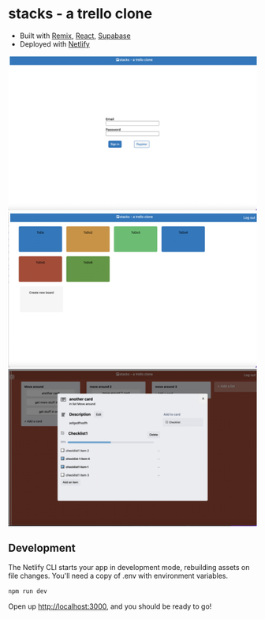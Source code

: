 # stacks - a trello clone 

- Built with [Remix](https://remix.run/docs), [React](https://reactjs.org/), [Supabase](https://supabase.com/)
- Deployed with [Netlify](https://www.netlify.com/)

<img src="public/screenshot1.png" />

<img src="public/screenshot3.png" />

<img src="public/screenshot2.png" />

## Development

The Netlify CLI starts your app in development mode, rebuilding assets on file changes.
You'll need a copy of .env with environment variables.

```sh
npm run dev
```

Open up [http://localhost:3000](http://localhost:3000), and you should be ready to go!

```
